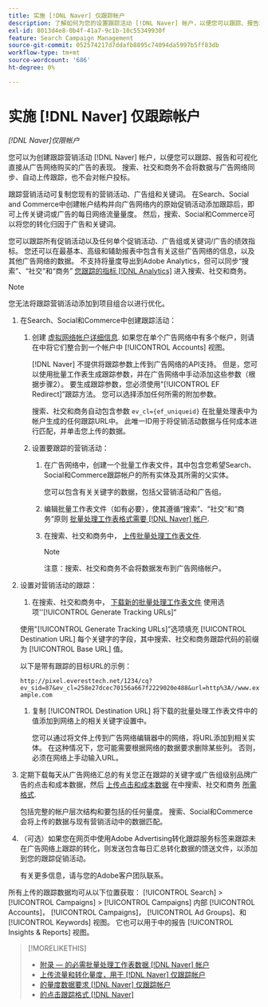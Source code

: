 ```yaml
---
title: 实施 [!DNL Naver] 仅跟踪帐户
description: 了解如何为您的设置跟踪活动 [!DNL Naver] 帐户，以便您可以跟踪、报告和可视化直接从广告网络购买的广告的表现。
exl-id: 8013d4e8-0b4f-41a7-9c1b-10c55349930f
feature: Search Campaign Management
source-git-commit: 052574217d7ddafb8895c74094da5997b5ff83db
workflow-type: tm+mt
source-wordcount: '686'
ht-degree: 0%

---
```


# 实施 [!DNL Naver] 仅跟踪帐户

*[!DNL Naver]仅限帐户*

您可以为创建跟踪营销活动 [!DNL Naver] 帐户，以便您可以跟踪、报告和可视化直接从广告网络购买的广告的表现。 搜索、社交和商务不会将数据与广告网络同步、自动上传跟踪，也不会对帐户投标。

跟踪营销活动可复制您现有的营销活动、广告组和关键词。 在Search、Social and Commerce中创建帐户结构并向广告网络内的原始促销活动添加跟踪后，即可上传关键词或广告的每日网络流量量度。 然后，搜索、Social和Commerce可以将您的转化归因于广告和关键词。

您可以跟踪所有促销活动以及任何单个促销活动、广告组或关键词/广告的绩效指标。 您还可以在最基本、高级和辅助报表中包含有关这些广告网络的信息，以及其他广告网络的数据。 不支持将量度导出到Adobe Analytics，但可以同步“搜索”、“社交”和“商务” [您跟踪的指标 [!DNL Analytics]](/help/integrations/analytics/analytics-data-in-advertising.md) 进入搜索、社交和商务。

>[!NOTE]
>
>您无法将跟踪营销活动添加到项目组合以进行优化。

1. 在Search、Social和Commerce中创建跟踪活动：

   1. 创建 [虚拟网络帐户详细信息](/help/search-social-commerce/campaign-management/accounts/ad-network-account-manage.md). 如果您在单个广告网络中有多个帐户，则请在中将它们整合到一个帐户中 [!UICONTROL Accounts] 视图。

      [!DNL Naver] 不提供将跟踪参数上传到广告网络的API支持。 但是，您可以使用批量工作表生成跟踪参数，并在广告网络中手动添加这些参数（根据步骤2）。 要生成跟踪参数，您必须使用&quot;[!UICONTROL EF Redirect]”跟踪方法。 您可以选择添加任何所需的附加参数。

      搜索、社交和商务自动包含参数 `ev_cl={ef_uniqueid}` 在批量处理表中为帐户生成的任何跟踪URL中。 此唯一ID用于将促销活动数据与任何成本进行匹配，并单击您上传的数据。

   1. 设置要跟踪的营销活动：

      1. 在广告网络中，创建一个批量工作表文件，其中包含您希望Search、Social和Commerce跟踪帐户的所有实体及其所需的父实体。

         您可以包含有关关键字的数据，包括父营销活动和广告组。

      1. 编辑批量工作表文件（如有必要），使其遵循“搜索”、“社交”和“商务”原则 [批量处理工作表格式需要 [!DNL Naver] 帐户](/help/search-social-commerce/campaign-management/bulksheets/bulksheet-data-formats/bulksheet-data-naver.md).

      1. 在搜索、社交和商务中， [上传批量处理工作表文件](/help/search-social-commerce/campaign-management/bulksheets/bulksheet-upload.md).

         >[!NOTE]
         >
         >注意：搜索、社交和商务不会将数据发布到广告网络帐户。

1. 设置对营销活动的跟踪：

   1. 在搜索、社交和商务中， [下载新的批量处理工作表文件](/help/search-social-commerce/campaign-management/bulksheets/bulksheet-download.md) 使用选项&#39;&#39;[!UICONTROL Generate Tracking URLs]“

   使用&quot;[!UICONTROL Generate Tracking URLs]”选项填充 [!UICONTROL Destination URL] 每个关键字的字段，其中搜索、社交和商务跟踪代码的前缀为 [!UICONTROL Base URL] 值。

   以下是带有跟踪的目标URL的示例：

   ```http://pixel.everesttech.net/1234/cq?ev_sid=87&ev_cl=258e27dcec70156a667f2229020e488&url=http%3A//www.example.com```

   1. 复制 [!UICONTROL Destination URL] 将下载的批量处理工作表文件中的值添加到网络上的相关关键字设置中。

      您可以通过将文件上传到广告网络编辑器中的网络，将URL添加到相关实体。 在这种情况下，您可能需要根据网络的数据要求删除某些列。 否则，必须在网络上手动输入URL。

1. 定期下载每天从广告网络汇总的有关您正在跟踪的关键字或广告组级别品牌广告的点击和成本数据，然后 [上传点击和成本数据](/help/search-social-commerce/tools/metrics-upload-tracking-campaigns/naver-tracking-campaigns-upload-metrics.md) 在中搜索、社交和商务 [所需格式](/help/search-social-commerce/tools/metrics-upload-tracking-campaigns/naver-tracking-campaigns-data-requirements.md).

   包括完整的帐户层次结构和要包括的任何量度。 搜索、Social和Commerce会将上传的数据与现有营销活动中的数据匹配。

1. （可选）如果您在网页中使用Adobe Advertising转化跟踪服务标签来跟踪未在广告网络上跟踪的转化，则发送包含每日汇总转化数据的馈送文件，以添加到您的跟踪促销活动。

   有关更多信息，请与您的Adobe客户团队联系。

所有上传的跟踪数据均可从以下位置获取： [!UICONTROL Search] > [!UICONTROL Campaigns] > [!UICONTROL Campaigns] 内部 [!UICONTROL Accounts]， [!UICONTROL Campaigns]， [!UICONTROL Ad Groups]、和 [!UICONTROL Keywords] 视图。 它也可以用于中的报告 [!UICONTROL Insights & Reports] 视图。

>[!MORELIKETHIS]
>
>* [附录 — 的必需批量处理工作表数据 [!DNL Naver] 帐户](/help/search-social-commerce/campaign-management/bulksheets/bulksheet-data-formats/bulksheet-data-naver.md)
>* [上传流量和转化量度，用于 [!DNL Naver] 仅跟踪帐户](/help/search-social-commerce/tools/metrics-upload-tracking-campaigns/naver-tracking-campaigns-upload-metrics.md)
>* [的量度数据要求 [!DNL Naver] 仅跟踪帐户](/help/search-social-commerce/tools/metrics-upload-tracking-campaigns/naver-tracking-campaigns-data-requirements.md)
>* [的点击跟踪格式 [!DNL Naver]](/help/search-social-commerce/tracking/formats-click-tracking-naver.md)
